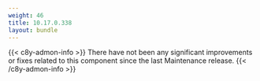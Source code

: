 ```yaml
---
weight: 46
title: 10.17.0.338
layout: bundle
---
```


<!--10.17.0.334 - 10.17.0.338-->

{{< c8y-admon-info >}}
There have not been any significant improvements or fixes related to this component since the last Maintenance release.
{{< /c8y-admon-info >}}
